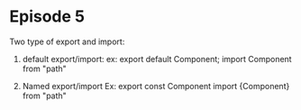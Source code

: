 

# Episode 5 
Two type of export and import:
1. default export/import: 
    ex:   export default Component;
            import Component from "path"

2. Named export/import
    Ex:   export const Component
            import {Component} from "path"
